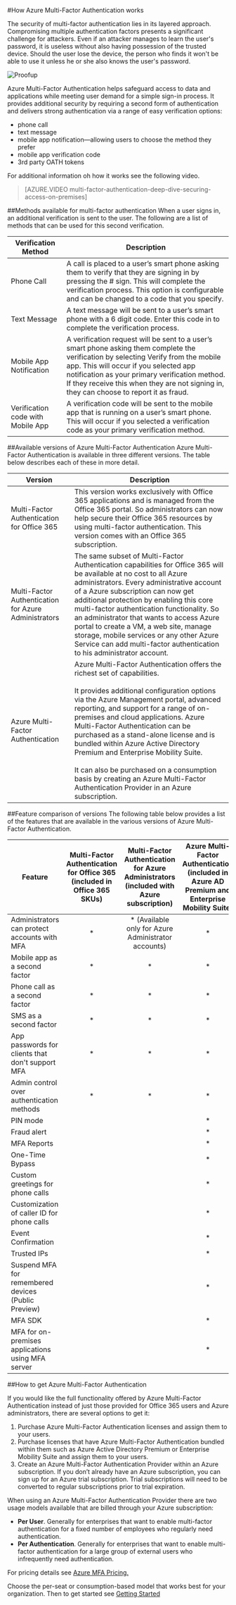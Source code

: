 <properties 
    pageTitle="Azure Multi-Factor Authentication - How it works"
    description="Azure Multi-Factor Authentication helps safeguard access to data and applications while meeting user demand for a simple sign-in process. It provides additional security by requiring a second form of authentication and delivers strong authentication via a range of easy verification options."
    services="multi-factor-authentication"
    documentationCenter=""
    authors="kgremban"
    manager="femila"
    editor="curtland"/>

<tags
    ms.service="multi-factor-authentication"
    ms.workload="identity"
    ms.tgt_pltfrm="na"
    ms.devlang="na"
    ms.topic="article"
    ms.date="08/04/2016"
    ms.author="kgremban"/>

#<a name="how-azure-multi-factor-authentication-works"></a>How Azure Multi-Factor Authentication works

The security of multi-factor authentication lies in its layered approach. Compromising multiple authentication factors presents a significant challenge for attackers. Even if an attacker manages to learn the user's password, it is useless without also having possession of the trusted device. Should the user lose the device, the person who finds it won't be able to use it unless he or she also knows the user's password.

![Proofup](./media/multi-factor-authentication-how-it-works/howitworks.png)



Azure Multi-Factor Authentication helps safeguard access to data and applications while meeting user demand for a simple sign-in process.  It provides additional security by requiring a second form of authentication and delivers strong authentication via a range of easy verification options:

- phone call
- text message
- mobile app notification—allowing users to choose the method they prefer
- mobile app verification code
- 3rd party OATH tokens

For additional information oh how it works see the following video.

>[AZURE.VIDEO multi-factor-authentication-deep-dive-securing-access-on-premises]

##<a name="methods-available-for-multi-factor-authentication"></a>Methods available for multi-factor authentication
When a user signs in, an additional verification is sent to the user.  The following are a list of methods that can be used for this second verification.

Verification Method  | Description
------------- | ------------- |
Phone Call | A call is placed to a user’s smart phone asking them to verify that they are signing in by pressing the # sign.  This will complete the verification process.  This option is configurable and can be changed to a code that you specify.
Text Message | A text message will be sent to a user’s smart phone with a 6 digit code.  Enter this code in to complete the verification process.
Mobile App Notification | A verification request will be sent to a user’s smart phone asking them complete the verification by selecting Verify from the mobile app. This will occur if you selected app notification as your primary verification method.  If they receive this when they are not signing in, they can choose to report it as fraud.
Verification code with Mobile App | A verification code will be sent to the mobile app that is running on a user’s smart phone.  This will occur if you selected a verification code as your primary verification method.


##<a name="available-versions-of-azure-multi-factor-authentication"></a>Available versions of Azure Multi-Factor Authentication
Azure Multi-Factor Authentication is available in three different versions.  The table below describes each of these in more detail.

Version  | Description
------------- | ------------- |
Multi-Factor Authentication for Office 365 | This version works exclusively with Office 365 applications and is managed from the Office 365 portal. So administrators can now help secure their Office 365 resources by using multi-factor authentication.  This version comes with an Office 365 subscription.
Multi-Factor Authentication for Azure Administrators | The same subset of Multi-Factor Authentication capabilities for Office 365 will be available at no cost to all Azure administrators. Every administrative account of a Azure subscription can now get additional protection by enabling this core multi-factor authentication functionality. So an administrator that wants to access Azure portal to create a VM, a web site, manage storage, mobile services or any other Azure Service can add multi-factor authentication to his administrator account.
Azure Multi-Factor Authentication | Azure Multi-Factor Authentication offers the richest set of capabilities. <br><br>It provides additional configuration options via the Azure Management portal, advanced reporting, and support for a range of on-premises and cloud applications. Azure Multi-Factor Authentication can be purchased as a stand-alone license and is bundled within Azure Active Directory Premium and Enterprise Mobility Suite. <br><br>It can also be purchased on a consumption basis by creating an Azure Multi-Factor Authentication Provider in an Azure subscription.
##<a name="feature-comparison-of-versions"></a>Feature comparison of versions
The following table below provides a list of the features that are available in the various versions of Azure Multi-Factor Authentication.


Feature  | Multi-Factor Authentication for Office 365 (included in Office 365 SKUs)|Multi-Factor Authentication for Azure Administrators (included with Azure subscription) | Azure Multi-Factor Authentication (included in Azure AD Premium and Enterprise Mobility Suite)
------------- | :-------------: |:-------------: |:-------------: |
Administrators can protect accounts with MFA| * | * (Available only for Azure Administrator accounts)|*
Mobile app as a second factor|* | * | *
Phone call as a second factor|* | * | *
SMS as a second factor|* | * | *
App passwords for clients that don't support MFA|* | * | *
Admin control over authentication methods| *| *| *
PIN mode| | | *
Fraud alert| | | *
MFA Reports| | | *
One-Time Bypass| | | *
Custom greetings for phone calls| | | *
Customization of caller ID for phone calls| | | *
Event Confirmation| | | *
Trusted IPs| | | *
Suspend MFA for remembered devices (Public Preview)| | | *
MFA SDK| | | *
MFA for on-premises applications using MFA server| | | *


##<a name="how-to-get-azure-multi-factor-authentication"></a>How to get Azure Multi-Factor Authentication

If you would like the full functionality offered by Azure Multi-Factor Authentication instead of just those provided for Office 365 users and Azure administrators, there are several options to get it:

1.  Purchase Azure Multi-Factor Authentication licenses and assign them to your users.
2.  Purchase licenses that have Azure Multi-Factor Authentication bundled within them such as Azure Active Directory Premium or Enterprise Mobility Suite and assign them to your users.
3.  Create an Azure Multi-Factor Authentication Provider within an Azure subscription. If you don’t already have an Azure subscription, you can sign up for an Azure trial subscription. Trial subscriptions will need to be converted to regular subscriptions prior to trial expiration.

When using an Azure Multi-Factor Authentication Provider there are two usage models available that are billed through your Azure subscription:


- **Per User**. Generally for enterprises that want to enable multi-factor authentication for a fixed number of employees who regularly need authentication.
- **Per Authentication**. Generally for enterprises that want to enable multi-factor authentication for a large group of external users who infrequently need authentication.

For pricing details see [Azure MFA Pricing.](https://azure.microsoft.com/pricing/details/multi-factor-authentication/)

Choose the per-seat or consumption-based model that works best for your organization.   Then to get started see [Getting Started](multi-factor-authentication-get-started.md)
